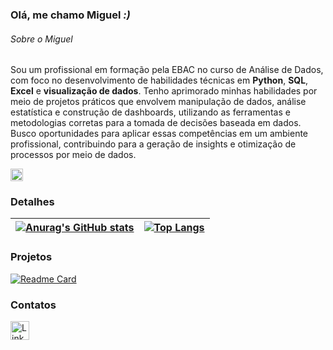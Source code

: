 ### Olá, me chamo Miguel *:)*


###### Sobre o Miguel
Sou um profissional em formação pela EBAC no curso de Análise de Dados, com foco no desenvolvimento de habilidades técnicas em **Python**, **SQL**, **Excel** e **visualização de dados**. Tenho aprimorado minhas habilidades por meio de projetos práticos que envolvem manipulação de dados, análise estatística e construção de dashboards, utilizando as ferramentas e metodologias corretas para a tomada de decisões baseada em dados. Busco oportunidades para aplicar essas competências em um ambiente profissional, contribuindo para a geração de insights e otimização de processos por meio de dados. 


<code><img height="20" alt="Python" src="https://img.shields.io/badge/python-3670A0?style=for-the-badge&logo=python&logoColor=ffdd54"></code>
### Detalhes

| [![Anurag's GitHub stats](https://github-readme-stats.vercel.app/api?username=Miguelmss&show_icons=true&theme=dark)](https://github.com/anuraghazra/github-readme-stats)  |  [![Top Langs](https://github-readme-stats.vercel.app/api/top-langs/?username=Miguelmss&layout=compact&theme=dark)](https://github.com/anuraghazra/github-readme-stats)  |
| ------------- | ------------- |


### Projetos

[![Readme Card](https://github-readme-stats.vercel.app/api/pin/?username=Miguelmss&repo=portfolio-analista-de-dados&theme=dark)](https://github.com/Miguelmss/portfolio-analista-de-dados)



### Contatos

[<img src='https://img.shields.io/badge/LinkedIn-0077B5?style=for-the-badge&logo=linkedin&logoColor=white' alt='Linkedin' height='30'>](https://www.linkedin.com/in/miguelseverodasilva/)
